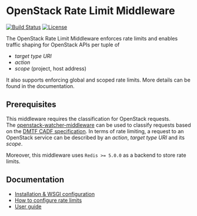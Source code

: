 OpenStack Rate Limit Middleware
===============================

[![Build Status](https://travis-ci.org/sapcc/openstack-rate-limit-middleware.svg?branch=master)](https://travis-ci.org/sapcc/openstack-rate-limit-middleware) [![License](https://img.shields.io/badge/License-Apache%202.0-blue.svg)](https://opensource.org/licenses/Apache-2.0)


The OpenStack Rate Limit Middleware enforces rate limits and enables traffic shaping for OpenStack APIs per tuple of
- *target type URI*
- *action*
- *scope* (project, host address)

It also supports enforcing global and scoped rate limits.
More details can be found in the documentation.

## Prerequisites

This middleware requires the classification for OpenStack requests.  
The [openstack-watcher-middleware](https://github.com/sapcc/openstack-watcher-middleware) can be used to classify requests
based on the [DMTF CADF specification](https://www.dmtf.org/standards/cadf).
In terms of rate limiting, a request to an OpenStack service can be described by an *action*, *target type URI* and its *scope*.

Moreover, this middleware uses `Redis >= 5.0.0` as a backend to store rate limits.

## Documentation

- [Installation & WSGI configuration](docs/install.md)
- [How to configure rate limits](doc/configure.md)
- [User guide](docs/user.md)
